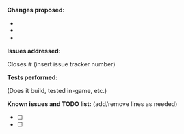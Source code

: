 <!--- (**********************************)
      (** Fill in the following fields **)
      (**********************************) --->

**Changes proposed:**

-  
-  
-  

**Issues addressed:**

Closes #  (insert issue tracker number)

**Tests performed:**

(Does it build, tested in-game, etc.)


**Known issues and TODO list:** (add/remove lines as needed)

- [ ] 
- [ ] 


<!--- Notes
- Enable the setting "[√] Allow edits from maintainers." when creating your pull request.
- If this PR only contains SQL files, open a new issue instead and post or link the SQL in the issue.
- When adding new SQL files, name them 9999_99_99_99_db_name.sql to reduce the chance of possible merge conflicts.
--->
